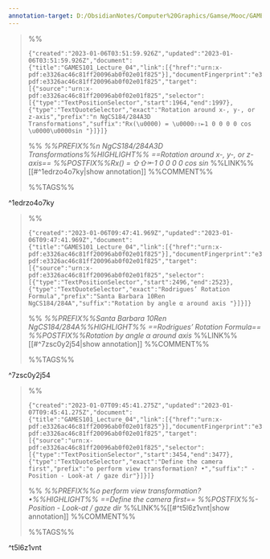 ```yaml
---
annotation-target: D:/ObsidianNotes/Computer%20Graphics/Gamse/Mooc/GAMES101-现代计算机图形学入门/assets/GAMES101_Lecture_04.pdf
---
```


>%%
>```annotation-json
>{"created":"2023-01-06T03:51:59.926Z","updated":"2023-01-06T03:51:59.926Z","document":{"title":"GAMES101_Lecture_04","link":[{"href":"urn:x-pdf:e3326ac46c81ff20096ab0f02e01f825"}],"documentFingerprint":"e3326ac46c81ff20096ab0f02e01f825"},"uri":"urn:x-pdf:e3326ac46c81ff20096ab0f02e01f825","target":[{"source":"urn:x-pdf:e3326ac46c81ff20096ab0f02e01f825","selector":[{"type":"TextPositionSelector","start":1964,"end":1997},{"type":"TextQuoteSelector","exact":"Rotation around x-, y-, or z-axis","prefix":"n NgCS184/284A3D Transformations","suffix":"Rx(\u0000) = \u0000⇧⇧⇤1 0 0 0 0 cos \u0000\u0000sin "}]}]}
>```
>%%
>*%%PREFIX%%n NgCS184/284A3D Transformations%%HIGHLIGHT%% ==Rotation around x-, y-, or z-axis== %%POSTFIX%%Rx( ) =  ⇧⇧⇤1 0 0 0 0 cos   sin*
>%%LINK%%[[#^1edrzo4o7ky|show annotation]]
>%%COMMENT%%
>
>%%TAGS%%
>
^1edrzo4o7ky



>%%
>```annotation-json
>{"created":"2023-01-06T09:47:41.969Z","updated":"2023-01-06T09:47:41.969Z","document":{"title":"GAMES101_Lecture_04","link":[{"href":"urn:x-pdf:e3326ac46c81ff20096ab0f02e01f825"}],"documentFingerprint":"e3326ac46c81ff20096ab0f02e01f825"},"uri":"urn:x-pdf:e3326ac46c81ff20096ab0f02e01f825","target":[{"source":"urn:x-pdf:e3326ac46c81ff20096ab0f02e01f825","selector":[{"type":"TextPositionSelector","start":2496,"end":2523},{"type":"TextQuoteSelector","exact":"Rodrigues’ Rotation Formula","prefix":"Santa Barbara 10Ren NgCS184/284A","suffix":"Rotation by angle α around axis "}]}]}
>```
>%%
>*%%PREFIX%%Santa Barbara 10Ren NgCS184/284A%%HIGHLIGHT%% ==Rodrigues’ Rotation Formula== %%POSTFIX%%Rotation by angle α around axis*
>%%LINK%%[[#^7zsc0y2j54|show annotation]]
>%%COMMENT%%
>
>%%TAGS%%
>
^7zsc0y2j54


>%%
>```annotation-json
>{"created":"2023-01-07T09:45:41.275Z","updated":"2023-01-07T09:45:41.275Z","document":{"title":"GAMES101_Lecture_04","link":[{"href":"urn:x-pdf:e3326ac46c81ff20096ab0f02e01f825"}],"documentFingerprint":"e3326ac46c81ff20096ab0f02e01f825"},"uri":"urn:x-pdf:e3326ac46c81ff20096ab0f02e01f825","target":[{"source":"urn:x-pdf:e3326ac46c81ff20096ab0f02e01f825","selector":[{"type":"TextPositionSelector","start":3454,"end":3477},{"type":"TextQuoteSelector","exact":"Define the camera first","prefix":"o perform view transformation? •","suffix":" - Position - Look-at / gaze dir"}]}]}
>```
>%%
>*%%PREFIX%%o perform view transformation? •%%HIGHLIGHT%% ==Define the camera first== %%POSTFIX%%- Position - Look-at / gaze dir*
>%%LINK%%[[#^t5l6z1vnt|show annotation]]
>%%COMMENT%%
>
>%%TAGS%%
>
^t5l6z1vnt
